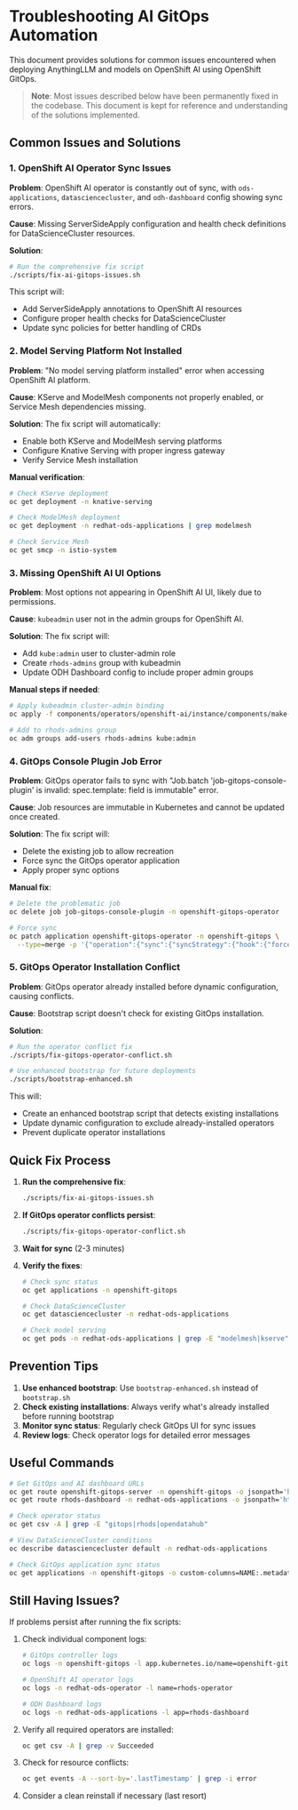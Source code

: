 # Troubleshooting AI GitOps Automation

This document provides solutions for common issues encountered when deploying AnythingLLM and models on OpenShift AI using OpenShift GitOps.

> **Note**: Most issues described below have been permanently fixed in the codebase. This document is kept for reference and understanding of the solutions implemented.

## Common Issues and Solutions

### 1. OpenShift AI Operator Sync Issues

**Problem**: OpenShift AI operator is constantly out of sync, with `ods-applications`, `datasciencecluster`, and `odh-dashboard` config showing sync errors.

**Cause**: Missing ServerSideApply configuration and health check definitions for DataScienceCluster resources.

**Solution**:
```bash
# Run the comprehensive fix script
./scripts/fix-ai-gitops-issues.sh
```

This script will:
- Add ServerSideApply annotations to OpenShift AI resources
- Configure proper health checks for DataScienceCluster
- Update sync policies for better handling of CRDs

### 2. Model Serving Platform Not Installed

**Problem**: "No model serving platform installed" error when accessing OpenShift AI platform.

**Cause**: KServe and ModelMesh components not properly enabled, or Service Mesh dependencies missing.

**Solution**:
The fix script will automatically:
- Enable both KServe and ModelMesh serving platforms
- Configure Knative Serving with proper ingress gateway
- Verify Service Mesh installation

**Manual verification**:
```bash
# Check KServe deployment
oc get deployment -n knative-serving

# Check ModelMesh deployment  
oc get deployment -n redhat-ods-applications | grep modelmesh

# Check Service Mesh
oc get smcp -n istio-system
```

### 3. Missing OpenShift AI UI Options

**Problem**: Most options not appearing in OpenShift AI UI, likely due to permissions.

**Cause**: `kubeadmin` user not in the admin groups for OpenShift AI.

**Solution**:
The fix script will:
- Add `kube:admin` user to cluster-admin role
- Create `rhods-admins` group with kubeadmin
- Update ODH Dashboard config to include proper admin groups

**Manual steps if needed**:
```bash
# Apply kubeadmin cluster-admin binding
oc apply -f components/operators/openshift-ai/instance/components/make-kubeadmin-cluster-admin/rolebinding.yaml

# Add to rhods-admins group
oc adm groups add-users rhods-admins kube:admin
```

### 4. GitOps Console Plugin Job Error

**Problem**: GitOps operator fails to sync with "Job.batch 'job-gitops-console-plugin' is invalid: spec.template: field is immutable" error.

**Cause**: Job resources are immutable in Kubernetes and cannot be updated once created.

**Solution**:
The fix script will:
- Delete the existing job to allow recreation
- Force sync the GitOps operator application
- Apply proper sync options

**Manual fix**:
```bash
# Delete the problematic job
oc delete job job-gitops-console-plugin -n openshift-gitops-operator

# Force sync
oc patch application openshift-gitops-operator -n openshift-gitops \
  --type=merge -p '{"operation":{"sync":{"syncStrategy":{"hook":{"force":true}}}}}'
```

### 5. GitOps Operator Installation Conflict

**Problem**: GitOps operator already installed before dynamic configuration, causing conflicts.

**Cause**: Bootstrap script doesn't check for existing GitOps installation.

**Solution**:
```bash
# Run the operator conflict fix
./scripts/fix-gitops-operator-conflict.sh

# Use enhanced bootstrap for future deployments
./scripts/bootstrap-enhanced.sh
```

This will:
- Create an enhanced bootstrap script that detects existing installations
- Update dynamic configuration to exclude already-installed operators
- Prevent duplicate operator installations

## Quick Fix Process

1. **Run the comprehensive fix**:
   ```bash
   ./scripts/fix-ai-gitops-issues.sh
   ```

2. **If GitOps operator conflicts persist**:
   ```bash
   ./scripts/fix-gitops-operator-conflict.sh
   ```

3. **Wait for sync** (2-3 minutes)

4. **Verify the fixes**:
   ```bash
   # Check sync status
   oc get applications -n openshift-gitops

   # Check DataScienceCluster
   oc get datasciencecluster -n redhat-ods-applications

   # Check model serving
   oc get pods -n redhat-ods-applications | grep -E "modelmesh|kserve"
   ```

## Prevention Tips

1. **Use enhanced bootstrap**: Use `bootstrap-enhanced.sh` instead of `bootstrap.sh`
2. **Check existing installations**: Always verify what's already installed before running bootstrap
3. **Monitor sync status**: Regularly check GitOps UI for sync issues
4. **Review logs**: Check operator logs for detailed error messages

## Useful Commands

```bash
# Get GitOps and AI dashboard URLs
oc get route openshift-gitops-server -n openshift-gitops -o jsonpath='https://{.spec.host}{"\n"}'
oc get route rhods-dashboard -n redhat-ods-applications -o jsonpath='https://{.spec.host}{"\n"}'

# Check operator status
oc get csv -A | grep -E "gitops|rhods|opendatahub"

# View DataScienceCluster conditions
oc describe datasciencecluster default -n redhat-ods-applications

# Check GitOps application sync status
oc get applications -n openshift-gitops -o custom-columns=NAME:.metadata.name,SYNC:.status.sync.status,HEALTH:.status.health.status
```

## Still Having Issues?

If problems persist after running the fix scripts:

1. Check individual component logs:
   ```bash
   # GitOps controller logs
   oc logs -n openshift-gitops -l app.kubernetes.io/name=openshift-gitops-application-controller

   # OpenShift AI operator logs
   oc logs -n redhat-ods-operator -l name=rhods-operator

   # ODH Dashboard logs
   oc logs -n redhat-ods-applications -l app=rhods-dashboard
   ```

2. Verify all required operators are installed:
   ```bash
   oc get csv -A | grep -v Succeeded
   ```

3. Check for resource conflicts:
   ```bash
   oc get events -A --sort-by='.lastTimestamp' | grep -i error
   ```

4. Consider a clean reinstall if necessary (last resort)
